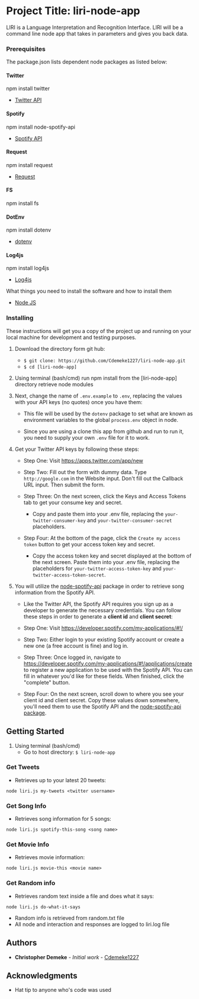 # Project Title: liri-node-app

LIRI is a Language Interpretation and Recognition Interface. LIRI will be a command line node app that takes in parameters and gives you back data.

### Prerequisites

The package.json lists dependent node packages as listed below:

#### Twitter
npm install twitter
*    [Twitter API](https://www.npmjs.com/package/twitter)
#### Spotify
npm install node-spotify-api
*   [Spotify API](https://www.npmjs.com/package/node-spotify-api)
#### Request
npm install request
*   [Request](https://www.npmjs.com/package/request)
#### FS
npm install fs
#### DotEnv
npm install dotenv
*   [dotenv](https://www.npmjs.com/package/dotenv)
#### Log4js
npm install log4js
*   [Log4js](https://www.npmjs.com/package/log4js)


What things you need to install the software and how to install them
*   [Node JS](https://nodejs.org/en/)


### Installing

These instructions will get you a copy of the project up and running on your local machine for development and testing purposes.

1. Download the directory form git hub:
    *   ```$ git clone: https://github.com/Cdemeke1227/liri-node-app.git```
    *   ```$ cd [liri-node-app]```

2. Using terminal (bash/cmd) run npm install from the [liri-node-app] directory retrieve node modules

3. Next, change the name of `.env.example` to  `.env`, replacing the values with your API keys (no quotes) once you have them:

    * This file will be used by the `dotenv` package to set what are known as environment variables to the global `process.env` object in node.

    * Since you are using a clone this app from github and run to run it, you need to supply your own `.env` file for it to work.

4. Get your Twitter API keys by following these steps:

    * Step One: Visit <https://apps.twitter.com/app/new>
   
    * Step Two: Fill out the form with dummy data. Type `http://google.com` in the Website input. Don't fill out the Callback URL input. Then submit the form.
   
    * Step Three: On the next screen, click the Keys and Access Tokens tab to get your consume key and secret. 
     
        * Copy and paste them into your .env file, replacing the `your-twitter-consumer-key` and `your-twitter-consumer-secret` placeholders.
   
    * Step Four: At the bottom of the page, click the `Create my access token` button to get your access token key and secret. 
     
        * Copy the access token key and secret displayed at the bottom of the next screen. Paste them into your .env file, replacing the placeholders for `your-twitter-access-token-key` and `your-twitter-access-token-secret`.

5. You will utilize the [node-spotify-api](https://www.npmjs.com/package/node-spotify-api) package in order to retrieve song information from the Spotify API.
   
    * Like the Twitter API, the Spotify API requires you sign up as a developer to generate the necessary credentials. You can follow these steps in order to generate a **client id** and **client secret**:

    * Step One: Visit <https://developer.spotify.com/my-applications/#!/>
   
    * Step Two: Either login to your existing Spotify account or create a new one (a free account is fine) and log in.

    * Step Three: Once logged in, navigate to <https://developer.spotify.com/my-applications/#!/applications/create> to register a new application to be used with the Spotify API. You can fill in whatever you'd like for these fields. When finished, click the "complete" button.

    * Step Four: On the next screen, scroll down to where you see your client id and client secret. Copy these values down somewhere, you'll need them to use the Spotify API and the [node-spotify-api package](https://www.npmjs.com/package/node-spotify-api).

## Getting Started

1. Using terminal (bash/cmd)
    *   Go to host directory:   ```$ liri-node-app```

### Get Tweets

*   Retrieves up to your latest 20 tweets:

```node liri.js my-tweets <twitter username>```

### Get Song Info

*   Retrieves song information for 5 songs:

```node liri.js spotify-this-song <song name>```

### Get Movie Info

*   Retrieves movie information:

```node liri.js movie-this <movie name>```

### Get Random info
*   Retrieves random text inside a file and does what it says:

```node liri.js do-what-it-says```


*   Random info is retrieved from random.txt file     
*   All node and interaction and responses are logged to liri.log file

## Authors

* **Christopher Demeke** - *Initial work* - [Cdemeke1227](https://github.com/Cdemeke1227)

## Acknowledgments

* Hat tip to anyone who's code was used

